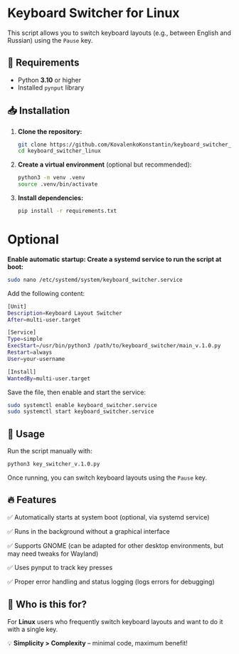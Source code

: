 # Keyboard Switcher for Linux

This script allows you to switch keyboard layouts (e.g., between English and Russian) using the `Pause` key.

## 📌 Requirements

- Python **3.10** or higher
- Installed `pynput` library

## 📥 Installation

1. **Clone the repository:**

   ```bash
   git clone https://github.com/KovalenkoKonstantin/keyboard_switcher_linux.git
   cd keyboard_switcher_linux
   ```

2. **Create a virtual environment** (optional but recommended):

   ```bash
   python3 -m venv .venv
   source .venv/bin/activate
   ```

3. **Install dependencies:**

   ```bash
   pip install -r requirements.txt
   ```

# Optional

**Enable automatic startup:
Create a systemd service to run the script at boot:**

```bash
sudo nano /etc/systemd/system/keyboard_switcher.service
```

  Add the following content:

```bash
[Unit]
Description=Keyboard Layout Switcher
After=multi-user.target

[Service]
Type=simple
ExecStart=/usr/bin/python3 /path/to/keyboard_switcher/main_v.1.0.py
Restart=always
User=your-username

[Install]
WantedBy=multi-user.target
```

Save the file, then enable and start the service:

```bash
sudo systemctl enable keyboard_switcher.service
sudo systemctl start keyboard_switcher.service
```

## 🚀 Usage

Run the script manually with:

```bash
python3 key_switcher_v.1.0.py
```

Once running, you can switch keyboard layouts using the `Pause` key.

## 🔥 Features

✅ Automatically starts at system boot (optional, via systemd service)

✅ Runs in the background without a graphical interface

✅ Supports GNOME (can be adapted for other desktop environments, but may need tweaks for Wayland)

✅ Uses pynput to track key presses

✅ Proper error handling and status logging (logs errors for debugging)

## 🎯 Who is this for?

For **Linux** users who frequently switch keyboard layouts and want to do it with a single key.

💡 **Simplicity > Complexity** – minimal code, maximum benefit!

